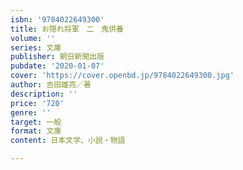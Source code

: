 ```yaml
---
isbn: '9784022649300'
title: お隠れ将軍　二　鬼供養
volume: ''
series: 文庫
publisher: 朝日新聞出版
pubdate: '2020-01-07'
cover: 'https://cover.openbd.jp/9784022649300.jpg'
author: 吉田雄亮／著
description: ''
price: '720'
genre: ''
target: 一般
format: 文庫
content: 日本文学、小説・物語

---
```

